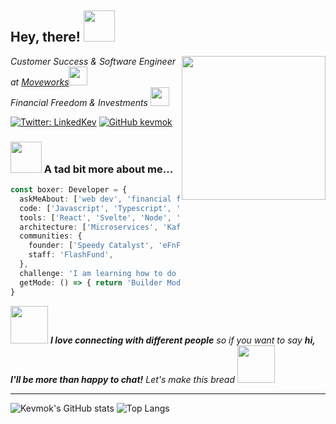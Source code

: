 
<h2> Hey, there! <img src="https://media3.giphy.com/media/IQIqjBgwv77rI8DwMX/giphy.gif" width="50"></h2>
<img align='right' src="https://media2.giphy.com/media/5eLDrEaRGHegx2FeF2/giphy.gif" width="230">

<p><em>Customer Success & Software Engineer at <a href="https://www.moveworks.com/">Moveworks</a><img src="https://media.giphy.com/media/64IV8rBSwUlcq2kKfJ/giphy.gif" width="30">
</br>
Financial Freedom & Investments <img src="https://media0.giphy.com/media/sBoohCuSRNYv6/giphy.gif" width="30"> 
</em></p>

[![Twitter: LinkedKev](https://img.shields.io/twitter/follow/LinkedKev?style=social)](https://twitter.com/LinkedKev)
[![GitHub kevmok](https://img.shields.io/github/followers/kevmok?label=follow&style=social)](https://github.com/kevmok)

### <img src="https://media4.giphy.com/media/Zz1IkXrd8zlWR1qric/giphy.gif" width="50"> A tad bit more about me...  

```typescript
const boxer: Developer = {
  askMeAbout: ['web dev', 'financial freedom', 'gaming'],
  code: ['Javascript', 'Typescript', 'Python', 'C#', 'HTML', 'CSS', 'SQL', 'NoSQL'],
  tools: ['React', 'Svelte', 'Node', 'Vite', 'Next.js'],
  architecture: ['Microservices', 'Kafka', 'TDD', 'devops'],
  communities: {
    founder: ['Speedy Catalyst', 'eFnF'],
    staff: 'FlashFund',
  },
  challenge: 'I am learning how to do DevOps and microservice architecture with Apache Kafka',
  getMode: () => { return 'Builder Mode' }
}
```

<img src="https://media0.giphy.com/media/XGyFuLYCgbDZ8au5P8/giphy.gif" width="60"> <em><b>I love connecting with different people</b> so if you want to say <b>hi, I'll be more than happy to chat!</b> Let's make this bread <img src="https://media2.giphy.com/media/Qze6gDuxZt48U/giphy.gif" width="60"> </em>

---
![Kevmok's GitHub stats](https://github-readme-stats-git-main-kevmok.vercel.app/api?username=kevmok&count_private=true&theme=tokyonight&hide=issues&hide_rank=true&show=reviews,prs_merged_percentage)
![Top Langs](https://github-readme-stats-git-main-kevmok.vercel.app/api/top-langs/?username=kevmok&layout=compact&theme=tokyonight)
